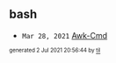 ## bash


* <code>Mar 28, 2021</code> [Awk-Cmd](2021-03-28T15-55-03-awk-cmd.md)

<sup><sub>generated 2 Jul 2021 20:56:44 by <a href='https://github.com/senorprogrammer/til'>til</a></sub></sup>
